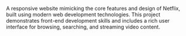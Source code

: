 A responsive website mimicking the core features and design of Netflix, built using modern web development technologies. This project demonstrates front-end development skills and includes a rich user interface for browsing, searching, and streaming video content.
